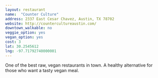 ```yaml
---
layout: restaurant
name:  "Counter Culture"
address: 2337 East Cesar Chavez, Austin, TX 78702
website: http://countercultureaustin.com/
downtown_walkable: no
veggie_option: yes
vegan_option: yes
cost: 3
lat: 30.2545612
lng: -97.71792740000001
---
```


One of the best raw, vegan restaurants in town. A healthy alternative for those who want a tasty vegan meal.

